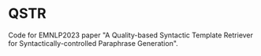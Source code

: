 # QSTR
Code for EMNLP2023 paper "A Quality-based Syntactic Template Retriever for Syntactically-controlled Paraphrase Generation".
